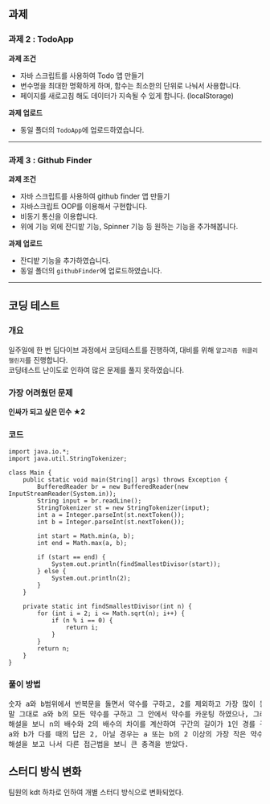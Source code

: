 ## 과제
### 과제 2 : TodoApp
<b>과제 조건</b>
- 자바 스크립트를 사용하여 Todo 앱 만들기
- 변수명을 최대한 명확하게 하며, 함수는 최소한의 단위로 나눠서 사용합니다.
- 페이지를 새로고침 해도 데이터가 지속될 수 있게 합니다. (localStorage)

<b>과제 업로드</b>
- 동일 폴더의 ```TodoApp```에 업로드하였습니다.

<hr />


### 과제 3 : Github Finder
<b>과제 조건</b>
- 자바 스크립트를 사용하여 github finder 앱 만들기
- 자바스크립트 OOP를 이용해서 구현합니다.
- 비동기 통신을 이용합니다.
- 위에 기능 외에 잔디밭 기능, Spinner 기능 등 원하는 기능을 추가해봅니다.

<b>과제 업로드</b>
- 잔디밭 기능을 추가하였습니다.
- 동일 폴더의 ```githubFinder```에 업로드하였습니다.

<hr />

## 코딩 테스트
### 개요
일주일에 한 번 딥다이브 과정에서 코딩테스트를 진행하여, 대비를 위해 ```알고리즘 위클리 챌린지```를 진행합니다.<br>
코딩테스트 난이도로 인하여 많은 문제를 풀지 못하였습니다.

### 가장 어려웠던 문제
<b>인싸가 되고 싶은 민수 ★2</b>
### 코드
```
import java.io.*;
import java.util.StringTokenizer;

class Main {
    public static void main(String[] args) throws Exception {
        BufferedReader br = new BufferedReader(new InputStreamReader(System.in));
        String input = br.readLine();
        StringTokenizer st = new StringTokenizer(input);
        int a = Integer.parseInt(st.nextToken());
        int b = Integer.parseInt(st.nextToken());

        int start = Math.min(a, b);
        int end = Math.max(a, b);

        if (start == end) {
            System.out.println(findSmallestDivisor(start));
        } else {
            System.out.println(2);
        }
    }

    private static int findSmallestDivisor(int n) {
        for (int i = 2; i <= Math.sqrt(n); i++) {
            if (n % i == 0) {
                return i;
            }
        }
        return n;
    }
}
```
### 풀이 방법
<pre>
숫자 a와 b범위에서 반복문을 돌면서 약수를 구하고, 2를 제외하고 가장 많이 등장한 약수를 찾아야한다.
말 그대로 a와 b의 모든 약수를 구하고 그 안에서 약수를 카운팅 하였으나, 그러면 시간초과가 발생한다.
해설을 보니 n의 배수와 2의 배수의 차이를 계산하여 구간의 길이가 1인 경를 구하여야한다.
a와 b가 다를 때의 답은 2, 아닐 경우는 a 또는 b의 2 이상의 가장 작은 약수가 된다.
해설을 보고 나서 다른 접근법을 보니 큰 충격을 받았다.
</pre>

## 스터디 방식 변화
팀원의 kdt 하차로 인하여 개별 스터디 방식으로 변화되었다.
<pre>
  
</pre>





